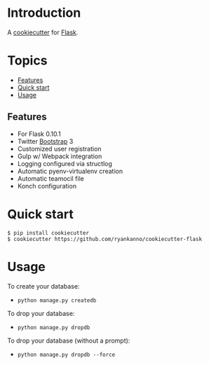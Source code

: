 # Introduction

A [cookiecutter](https://github.com/audreyr/cookiecutter) for [Flask](http://flask.pocoo.org).

# Topics

- [Features](#features)
- [Quick start](#quick-start)
- [Usage](#usage)

## Features

  * For Flask 0.10.1
  * Twitter [Bootstrap](http://getbootstrap.com) 3
  * Customized user registration
  * Gulp w/ Webpack integration
  * Logging configured via structlog
  * Automatic pyenv-virtualenv creation
  * Automatic teamocil file
  * Konch configuration

# Quick start

```
$ pip install cookiecutter
$ cookiecutter https://github.com/ryankanno/cookiecutter-flask
```

# Usage

To create your database:
  * `python manage.py createdb`

To drop your database:
  * `python manage.py dropdb`

To drop your database (without a prompt):
  * `python manage.py dropdb --force`
